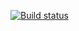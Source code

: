 [![Build status](https://ci.appveyor.com/api/projects/status/qtq9oyjyhgyeylp1?svg=true)](https://ci.appveyor.com/project/NataliaAlferova/callback)
